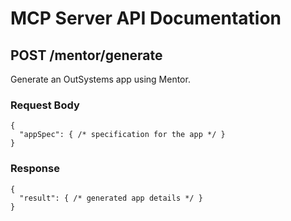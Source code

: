 # MCP Server API Documentation

## POST /mentor/generate
Generate an OutSystems app using Mentor.

### Request Body
```
{
  "appSpec": { /* specification for the app */ }
}
```

### Response
```
{
  "result": { /* generated app details */ }
}
```
